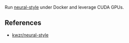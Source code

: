 
Run [neural-style](https://github.com/jcjohnson/neural-style) under Docker and leverage CUDA GPUs.

## References

* [kwzr/neural-style](https://hub.docker.com/r/kwzr/neural-style/~/dockerfile/)
